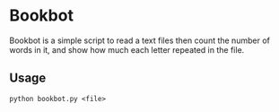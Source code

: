 # Bookbot
Bookbot is a simple script to read a text files then count the number of words in it, and show how much each letter repeated in the file.

## Usage
```
python bookbot.py <file>
```
